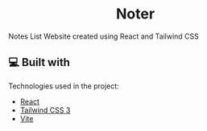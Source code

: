<h1 id="title" align="center">Noter</h1>

<p id="description">Notes List Website created using React and Tailwind CSS</p>

<h2>💻 Built with</h2>

Technologies used in the project:

*   [React](https://reactjs.org/)
*   [Tailwind CSS 3](https://tailwindcss.com/)
*   [Vite](https://vitejs.dev/)
